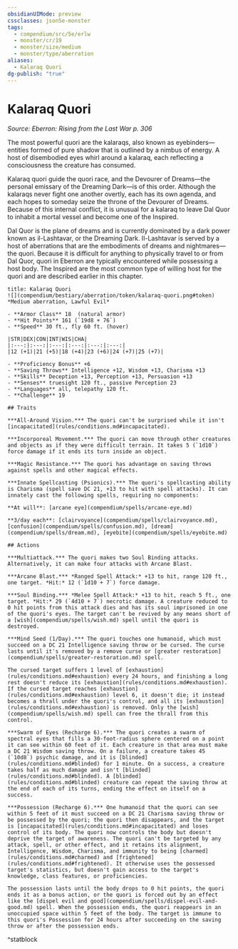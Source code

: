 ```yaml
---
obsidianUIMode: preview
cssclasses: json5e-monster
tags:
  - compendium/src/5e/erlw
  - monster/cr/19
  - monster/size/medium
  - monster/type/aberration
aliases:
  - Kalaraq Quori
dg-publish: "true"
---
```

# Kalaraq Quori
*Source: Eberron: Rising from the Last War p. 306*  

The most powerful quori are the kalaraqs, also known as eyebinders—entities formed of pure shadow that is outlined by a nimbus of energy. A host of disembodied eyes whirl around a kalaraq, each reflecting a consciousness the creature has consumed.

Kalaraq quori guide the quori race, and the Devourer of Dreams—the personal emissary of the Dreaming Dark—is of this order. Although the kalaraqs never fight one another overtly, each has its own agenda, and each hopes to someday seize the throne of the Devourer of Dreams. Because of this internal conflict, it is unusual for a kalaraq to leave Dal Quor to inhabit a mortal vessel and become one of the Inspired.

Dal Quor is the plane of dreams and is currently dominated by a dark power known as il-Lashtavar, or the Dreaming Dark. Il-Lashtavar is served by a host of aberrations that are the embodiments of dreams and nightmares—the quori. Because it is difficult for anything to physically travel to or from Dal Quor, quori in Eberron are typically encountered while possessing a host body. The Inspired are the most common type of willing host for the quori and are described earlier in this chapter.

```ad-statblock
title: Kalaraq Quori
![](compendium/bestiary/aberration/token/kalaraq-quori.png#token)
*Medium aberration, Lawful Evil*

- **Armor Class** 18  (natural armor)
- **Hit Points** 161 (`19d8 + 76`)
- **Speed** 30 ft., fly 60 ft. (hover)

|STR|DEX|CON|INT|WIS|CHA|
|:---:|:---:|:---:|:---:|:---:|:---:|
|12 (+1)|21 (+5)|18 (+4)|23 (+6)|24 (+7)|25 (+7)|

- **Proficiency Bonus** +6
- **Saving Throws** Intelligence +12, Wisdom +13, Charisma +13
- **Skills** Deception +13, Perception +13, Persuasion +13
- **Senses** truesight 120 ft., passive Perception 23
- **Languages** all, telepathy 120 ft.
- **Challenge** 19

## Traits

***All-Around Vision.*** The quori can't be surprised while it isn't [incapacitated](rules/conditions.md#incapacitated).

***Incorporeal Movement.*** The quori can move through other creatures and objects as if they were difficult terrain. It takes 5 (`1d10`) force damage if it ends its turn inside an object.

***Magic Resistance.*** The quori has advantage on saving throws against spells and other magical effects.

***Innate Spellcasting (Psionics).*** The quori's spellcasting ability is Charisma (spell save DC 21, +13 to hit with spell attacks). It can innately cast the following spells, requiring no components:

**At will**: [arcane eye](compendium/spells/arcane-eye.md)

**3/day each**: [clairvoyance](compendium/spells/clairvoyance.md), [confusion](compendium/spells/confusion.md), [dream](compendium/spells/dream.md), [eyebite](compendium/spells/eyebite.md)

## Actions

***Multiattack.*** The quori makes two Soul Binding attacks. Alternatively, it can make four attacks with Arcane Blast.

***Arcane Blast.*** *Ranged Spell Attack:* +13 to hit, range 120 ft., one target. *Hit:* 12 (`1d10 + 7`) force damage.

***Soul Binding.*** *Melee Spell Attack:* +13 to hit, reach 5 ft., one target. *Hit:* 29 (`4d10 + 7`) necrotic damage. A creature reduced to 0 hit points from this attack dies and has its soul imprisoned in one of the quori's eyes. The target can't be revived by any means short of a [wish](compendium/spells/wish.md) spell until the quori is destroyed.

***Mind Seed (1/Day).*** The quori touches one humanoid, which must succeed on a DC 21 Intelligence saving throw or be cursed. The curse lasts until it's removed by a remove curse or [greater restoration](compendium/spells/greater-restoration.md) spell.

The cursed target suffers 1 level of [exhaustion](rules/conditions.md#exhaustion) every 24 hours, and finishing a long rest doesn't reduce its [exhaustion](rules/conditions.md#exhaustion). If the cursed target reaches [exhaustion](rules/conditions.md#exhaustion) level 6, it doesn't die; it instead becomes a thrall under the quori's control, and all its [exhaustion](rules/conditions.md#exhaustion) is removed. Only the [wish](compendium/spells/wish.md) spell can free the thrall from this control.

***Swarm of Eyes (Recharge 6).*** The quori creates a swarm of spectral eyes that fills a 30-foot-radius sphere centered on a point it can see within 60 feet of it. Each creature in that area must make a DC 21 Wisdom saving throw. On a failure, a creature takes 45 (`10d8`) psychic damage, and it is [blinded](rules/conditions.md#blinded) for 1 minute. On a success, a creature takes half as much damage and isn't [blinded](rules/conditions.md#blinded). A [blinded](rules/conditions.md#blinded) creature can repeat the saving throw at the end of each of its turns, ending the effect on itself on a success.

***Possession (Recharge 6).*** One humanoid that the quori can see within 5 feet of it must succeed on a DC 21 Charisma saving throw or be possessed by the quori; the quori then disappears, and the target is [incapacitated](rules/conditions.md#incapacitated) and loses control of its body. The quori now controls the body but doesn't deprive the target of awareness. The quori can't be targeted by any attack, spell, or other effect, and it retains its alignment, Intelligence, Wisdom, Charisma, and immunity to being [charmed](rules/conditions.md#charmed) and [frightened](rules/conditions.md#frightened). It otherwise uses the possessed target's statistics, but doesn't gain access to the target's knowledge, class features, or proficiencies.

The possession lasts until the body drops to 0 hit points, the quori ends it as a bonus action, or the quori is forced out by an effect like the [dispel evil and good](compendium/spells/dispel-evil-and-good.md) spell. When the possession ends, the quori reappears in an unoccupied space within 5 feet of the body. The target is immune to this quori's Possession for 24 hours after succeeding on the saving throw or after the possession ends.
```
^statblock